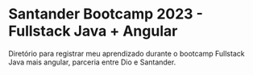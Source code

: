 # **Santander Bootcamp 2023 - Fullstack Java + Angular**

Diretório para registrar meu aprendizado durante o bootcamp Fullstack Java mais angular, parceria entre Dio e Santander.